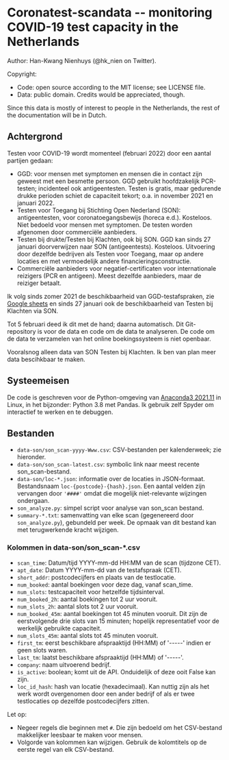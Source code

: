 Coronatest-scandata -- monitoring COVID-19 test capacity in the Netherlands
===========================================================================

Author: Han-Kwang Nienhuys (@hk_nien on Twitter).

Copyright:

* Code: open source according to the MIT license; see LICENSE file.
* Data: public domain. Credits would be appreciated, though.

Since this data is mostly of interest to people in the Netherlands,
the rest of the documentation will be in Dutch.

Achtergrond
-----------
Testen voor COVID-19 wordt momenteel (februari 2022) door een aantal partijen
gedaan:

- GGD: voor mensen met symptomen en mensen die in contact zijn geweest met
  een besmette persoon. GGD gebruikt hoofdzakelijk PCR-testen; incidenteel ook
  antigeentesten. Testen is gratis, maar gedurende drukke perioden schiet de
  capaciteit tekort; o.a. in november 2021 en januari 2022.
- Testen voor Toegang bij Stichting Open Nederland (SON): antigeentesten, voor
  coronatoegangsbewijs (horeca e.d.). Kosteloos. Niet bedoeld voor mensen met
  symptomen. De testen worden afgenomen door commerciële aanbieders.
- Testen bij drukte/Testen bij Klachten, ook bij SON. GGD kan sinds 27
  januari doorverwijzen naar SON (antigeentests). Kosteloos. Uitvoering door
  dezelfde bedrijven als Testen voor Toegang, maar op andere locaties en met
  vermoedelijk andere financieringsconstructie.
- Commerciële aanbieders voor negatief-certificaten voor internationale
  reizigers (PCR en antigeen). Meest dezelfde aanbieders, maar de reiziger
  betaalt.

Ik volg sinds zomer 2021 de beschikbaarheid van GGD-testafspraken, zie
[Google sheets](https://docs.google.com/spreadsheets/d/1tUJHU7qbeDf71HaQ3vDfdWGr3q56DXYSfiZ18PuEqZ4/edit?usp=sharing)
en sinds 27 januari ook de beschikbaarheid van Testen bij Klachten via
SON.

Tot 5 februari deed ik dit met de hand; daarna automatisch. Dit
Git-repository is voor de data en code om de data te analyseren. De
code om de data te verzamelen van het online boekingssysteem is niet
openbaar.

Vooralsnog alleen data van SON Testen bij Klachten. Ik ben van plan
meer data bescihkbaar te maken.

Systeemeisen
------------
De code is geschreven voor de Python-omgeving van [Anaconda3
2021.11](https://repo.anaconda.com/archive/) in Linux, in het
bijzonder: Python 3.8 met Pandas. Ik gebruik zelf Spyder
om interactief te werken en te debuggen.

Bestanden
---------
- `data-son/son_scan-yyyy-Www.csv`: CSV-bestanden per kalenderweek; zie
  hieronder.
- `data-son/son_scan-latest.csv`: symbolic link naar meest recente
  son_scan-bestand.
- `data-son/loc-*.json`: informatie over de locaties in JSON-formaat.
  Bestandsnaam `loc-{postcode}-{hash}.json`. Een aantal velden zijn
  vervangen door `'####'` omdat die mogelijk niet-relevante wijzingen
  ondergaan.
- `son_analyze.py`: simpel script voor analyse van son_scan bestand.
- `summary-*.txt`: samenvatting van elke scan (gegenereerd door
  `son_analyze.py`), gebundeld per week. De opmaak van dit bestand kan
  met terugwerkende kracht wijzigen.

### Kolommen in data-son/son_scan-*.csv

- `scan_time`: Datum/tijd YYYY-mm-dd HH:MM van de scan (tijdzone CET).
- `apt_date`: Datum YYYY-mm-dd van de testafspraak (CET).
- `short_addr`: postcodecijfers en plaats van de testlocatie.
- `num_booked`: aantal boekingen voor deze dag, vanaf scan_time.
- `num_slots`: testcapaciteit voor hetzelfde tijdsinterval.
- `num_booked_2h`: aantal boekingen tot 2 uur vooruit.
- `num_slots_2h`: aantal slots tot 2 uur vooruit.
- `num_booked_45m`: aantal boekingen tot 45 minuten vooruit.
  Dit zijn de eerstvolgende drie slots van 15 minuten; hopelijk
  representatief voor de werkelijk gebruikte capaciteit.
- `num_slots_45m`: aantal slots tot 45 minuten vooruit.
- `first_tm`: eerst beschikbare afspraaktijd (HH:MM) of '-----' indien
   er geen slots waren.
- `last_tm`: laatst beschikbare afspraaktijd (HH:MM) of '-----'.
- `company`: naam uitvoerend bedrijf.
- `is_active`: boolean; komt uit de API. Onduidelijk of deze ooit False
  kan zijn.
- `loc_id_hash`: hash van locatie (hexadecimaal). Kan nuttig zijn als
  het werk wordt overgenomen door een ander bedrijf of als er twee
  testlocaties op dezelfde postcodecijfers zitten.

Let op:

- Negeer regels die beginnen met `#`. Die zijn bedoeld om het
  CSV-bestand makkelijker leesbaar te maken voor mensen.
- Volgorde van kolommen kan wijzigen. Gebruik de kolomtitels op de
  eerste regel van elk CSV-bestand.

